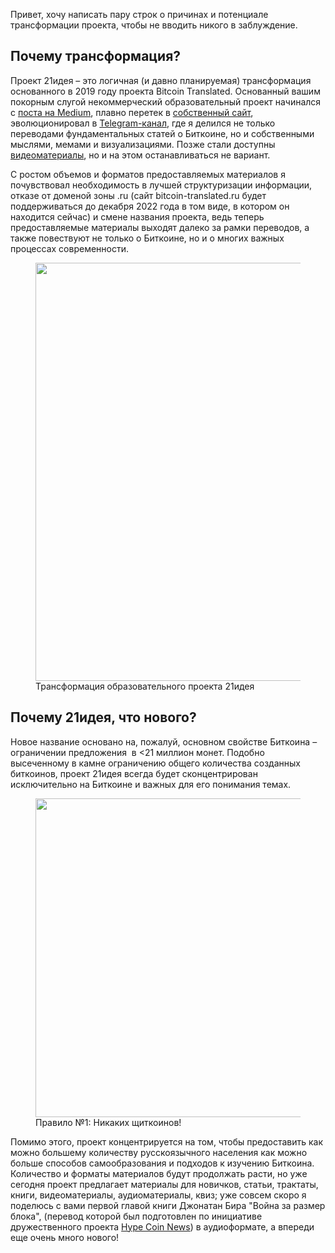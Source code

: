  

Привет, хочу написать пару строк о причинах и потенциале трансформации проекта, чтобы не вводить никого в заблуждение.

<h2 id="%D0%BF%D0%BE%D1%87%D0%B5%D0%BC%D1%83-%D1%82%D1%80%D0%B0%D0%BD%D1%81%D1%84%D0%BE%D1%80%D0%BC%D0%B0%D1%86%D0%B8%D1%8F">Почему трансформация?</h2>

Проект 21идея – это логичная (и давно планируемая) трансформация основанного в 2019 году проекта Bitcoin Translated. Основанный вашим покорным слугой некоммерческий образовательный проект начинался с [поста на Medium](https://link.medium.com/zAJi4qt64lb), плавно перетек в [собственный сайт](https://bitcoin-translated.ru/), эволюционировал в [Telegram-канал](https://t.me/bitcoin_translated), где я делился не только переводами фундаментальных статей о Биткоине, но и собственными мыслями, мемами и визуализациями. Позже стали доступны [видеоматериалы](https://www.youtube.com/c/BITCOINTRANSLATED ), но и на этом останавливаться не вариант.

С ростом объемов и форматов предоставляемых материалов я почувствовал необходимость в лучшей структуризации информации, отказе от доменой зоны .ru (сайт bitcoin-translated.ru будет поддерживаться до декабря 2022 года в том виде, в котором он находится сейчас) и смене названия проекта, ведь теперь предоставляемые материалы выходят далеко за рамки переводов, а также повествуют не только о Биткоине, но и о многих важных процессах современности.

<figure class="kg-card kg-image-card kg-card-hascaption"><img alt="" class="kg-image" height="669" loading="lazy" src="https://www.21ideas.org/content/images/2021/12/21-transformation.jpg" width="500"/><figcaption>Трансформация образовательного проекта 21идея</figcaption></figure>

<h2 id="%D0%BF%D0%BE%D1%87%D0%B5%D0%BC%D1%83-21%D0%B8%D0%B4%D0%B5%D1%8F-%D1%87%D1%82%D0%BE-%D0%BD%D0%BE%D0%B2%D0%BE%D0%B3%D0%BE">Почему 21идея, что нового?</h2>

Новое название основано на, пожалуй, основном свойстве Биткоина – ограничении предложения &nbsp;в &lt;21 миллион монет. Подобно высеченному в камне ограничению общего количества созданных биткоинов, проект 21идея всегда будет сконцентрирован исключительно на Биткоине и важных для его понимания темах. 

<figure class="kg-card kg-image-card kg-card-hascaption"><img alt="" class="kg-image" height="510" loading="lazy" src="https://www.21ideas.org/content/images/2021/12/image-24.png" srcset="https://www.21ideas.org/content/images/size/w600/2021/12/image-24.png 600w, https://www.21ideas.org/content/images/2021/12/image-24.png 680w" width="680"/><figcaption>Правило №1: Никаких щиткоинов!</figcaption></figure>

Помимо этого, проект концентрируется на том, чтобы предоставить как можно большему количеству русскоязычного населения как можно больше способов самообразования и подходов к изучению Биткоина. Количество и форматы материалов будут продолжать расти, но уже сегодня проект предлагает материалы для новичков, статьи, трактаты, книги, видеоматериалы, аудиоматериалы, квиз; уже совсем скоро я поделюсь с вами первой главой книги Джонатан Бира "Война за размер блока", (перевод которой был подготовлен по инициативе дружественного проекта [Hype Coin News](https://t.me/joinchat/CANCJNTyueo1M2Uy)) в аудиоформате, а впереди еще очень много нового!
